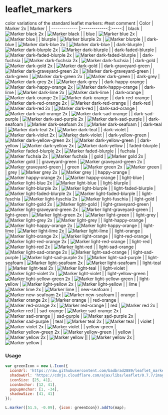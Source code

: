 leaflet_markers
=====================

color variations of the standard leaflet markers:
#test comment
| Color | Marker 2x  | Marker  |
| ------------- |:-------------:|:-----:|
| black | ![Marker black 2x](https://raw.githubusercontent.com/badbrad2889/leaflet_markers/master/img/marker-icon-2x-black.png) | ![Marker black](https://raw.githubusercontent.com/badbrad2889/leaflet_markers/img/marker-icon-black.png) |
| blue | ![Marker blue 2x](https://raw.githubusercontent.com/badbrad2889/leaflet_markers/master/img/marker-icon-2x-blue.png) | ![Marker blue](https://raw.githubusercontent.com/badbrad2889/leaflet_markers/img/marker-icon-blue.png) |
| blurple | ![Marker blurple 2x](https://raw.githubusercontent.com/badbrad2889/leaflet_markers/master/img/marker-icon-2x-blurple.png) | ![Marker blurple](https://raw.githubusercontent.com/badbrad2889/leaflet_markers/img/marker-icon-blurple.png) |
| dark-blue | ![Marker dark-blue 2x](https://raw.githubusercontent.com/badbrad2889/leaflet_markers/master/img/marker-icon-2x-dark-blue.png) | ![Marker dark-blue](https://raw.githubusercontent.com/badbrad2889/leaflet_markers/img/marker-icon-dark-blue.png) |
| dark-blurple | ![Marker dark-blurple 2x](https://raw.githubusercontent.com/badbrad2889/leaflet_markers/master/img/marker-icon-2x-dark-blurple.png) | ![Marker dark-blurple](https://raw.githubusercontent.com/badbrad2889/leaflet_markers/img/marker-icon-dark-blurple.png) |
| dark-faded-blurple | ![Marker dark-faded-blurple 2x](https://raw.githubusercontent.com/badbrad2889/leaflet_markers/master/img/marker-icon-2x-dark-faded-blurple.png) | ![Marker dark-faded-blurple](https://raw.githubusercontent.com/badbrad2889/leaflet_markers/img/marker-icon-dark-faded-blurple.png) |
| dark-fuchsia | ![Marker dark-fuchsia 2x](https://raw.githubusercontent.com/badbrad2889/leaflet_markers/master/img/marker-icon-2x-dark-fuchsia.png) | ![Marker dark-fuchsia](https://raw.githubusercontent.com/badbrad2889/leaflet_markers/img/marker-icon-dark-fuchsia.png) |
| dark-gold | ![Marker dark-gold 2x](https://raw.githubusercontent.com/badbrad2889/leaflet_markers/master/img/marker-icon-2x-dark-gold.png) | ![Marker dark-gold](https://raw.githubusercontent.com/badbrad2889/leaflet_markers/img/marker-icon-dark-gold.png) |
| dark-graveyard-green | ![Marker dark-graveyard-green 2x](https://raw.githubusercontent.com/badbrad2889/leaflet_markers/master/img/marker-icon-2x-dark-graveyard-green.png) | ![Marker dark-graveyard-green](https://raw.githubusercontent.com/badbrad2889/leaflet_markers/img/marker-icon-dark-graveyard-green.png) |
| dark-green | ![Marker dark-green 2x](https://raw.githubusercontent.com/badbrad2889/leaflet_markers/master/img/marker-icon-2x-dark-green.png) | ![Marker dark-green](https://raw.githubusercontent.com/badbrad2889/leaflet_markers/img/marker-icon-dark-green.png) |
| dark-grey | ![Marker dark-grey 2x](https://raw.githubusercontent.com/badbrad2889/leaflet_markers/master/img/marker-icon-2x-dark-grey.png) | ![Marker dark-grey](https://raw.githubusercontent.com/badbrad2889/leaflet_markers/img/marker-icon-dark-grey.png) |
| dark-happy-orange | ![Marker dark-happy-orange 2x](https://raw.githubusercontent.com/badbrad2889/leaflet_markers/master/img/marker-icon-2x-dark-happy-orange.png) | ![Marker dark-happy-orange](https://raw.githubusercontent.com/badbrad2889/leaflet_markers/img/marker-icon-dark-happy-orange.png) |
| dark-lime | ![Marker dark-lime 2x](https://raw.githubusercontent.com/badbrad2889/leaflet_markers/master/img/marker-icon-2x-dark-lime.png) | ![Marker dark-lime](https://raw.githubusercontent.com/badbrad2889/leaflet_markers/img/marker-icon-dark-lime.png) |
| dark-orange | ![Marker dark-orange 2x](https://raw.githubusercontent.com/badbrad2889/leaflet_markers/master/img/marker-icon-2x-dark-orange.png) | ![Marker dark-orange](https://raw.githubusercontent.com/badbrad2889/leaflet_markers/img/marker-icon-dark-orange.png) |
| dark-red-orange | ![Marker dark-red-orange 2x](https://raw.githubusercontent.com/badbrad2889/leaflet_markers/master/img/marker-icon-2x-dark-red-orange.png) | ![Marker dark-red-orange](https://raw.githubusercontent.com/badbrad2889/leaflet_markers/img/marker-icon-dark-red-orange.png) |
| dark-red | ![Marker dark-red 2x](https://raw.githubusercontent.com/badbrad2889/leaflet_markers/master/img/marker-icon-2x-dark-red.png) | ![Marker dark-red](https://raw.githubusercontent.com/badbrad2889/leaflet_markers/img/marker-icon-dark-red.png) |
| dark-sad-orange | ![Marker dark-sad-orange 2x](https://raw.githubusercontent.com/badbrad2889/leaflet_markers/master/img/marker-icon-2x-dark-sad-orange.png) | ![Marker dark-sad-orange](https://raw.githubusercontent.com/badbrad2889/leaflet_markers/img/marker-icon-dark-sad-orange.png) |
| dark-sad-purple | ![Marker dark-sad-purple 2x](https://raw.githubusercontent.com/badbrad2889/leaflet_markers/master/img/marker-icon-2x-dark-sad-purple.png) | ![Marker dark-sad-purple](https://raw.githubusercontent.com/badbrad2889/leaflet_markers/img/marker-icon-dark-sad-purple.png) |
| dark-seafoam | ![Marker dark-seafoam 2x](https://raw.githubusercontent.com/badbrad2889/leaflet_markers/master/img/marker-icon-2x-dark-seafoam.png) | ![Marker dark-seafoam](https://raw.githubusercontent.com/badbrad2889/leaflet_markers/img/marker-icon-dark-seafoam.png) |
| dark-teal | ![Marker dark-teal 2x](https://raw.githubusercontent.com/badbrad2889/leaflet_markers/master/img/marker-icon-2x-dark-teal.png) | ![Marker dark-teal](https://raw.githubusercontent.com/badbrad2889/leaflet_markers/img/marker-icon-dark-teal.png) |
| dark-violet | ![Marker dark-violet 2x](https://raw.githubusercontent.com/badbrad2889/leaflet_markers/master/img/marker-icon-2x-dark-violet.png) | ![Marker dark-violet](https://raw.githubusercontent.com/badbrad2889/leaflet_markers/img/marker-icon-dark-violet.png) |
| dark-yellow-green | ![Marker dark-yellow-green 2x](https://raw.githubusercontent.com/badbrad2889/leaflet_markers/master/img/marker-icon-2x-dark-yellow-green.png) | ![Marker dark-yellow-green](https://raw.githubusercontent.com/badbrad2889/leaflet_markers/img/marker-icon-dark-yellow-green.png) |
| dark-yellow | ![Marker dark-yellow 2x](https://raw.githubusercontent.com/badbrad2889/leaflet_markers/master/img/marker-icon-2x-dark-yellow.png) | ![Marker dark-yellow](https://raw.githubusercontent.com/badbrad2889/leaflet_markers/img/marker-icon-dark-yellow.png) |
| faded-blurple | ![Marker faded-blurple 2x](https://raw.githubusercontent.com/badbrad2889/leaflet_markers/master/img/marker-icon-2x-faded-blurple.png) | ![Marker faded-blurple](https://raw.githubusercontent.com/badbrad2889/leaflet_markers/img/marker-icon-faded-blurple.png) |
| fuchsia | ![Marker fuchsia 2x](https://raw.githubusercontent.com/badbrad2889/leaflet_markers/master/img/marker-icon-2x-fuchsia.png) | ![Marker fuchsia](https://raw.githubusercontent.com/badbrad2889/leaflet_markers/img/marker-icon-fuchsia.png) |
| gold | ![Marker gold 2x](https://raw.githubusercontent.com/badbrad2889/leaflet_markers/master/img/marker-icon-2x-gold.png) | ![Marker gold](https://raw.githubusercontent.com/badbrad2889/leaflet_markers/img/marker-icon-gold.png) |
| graveyard-green | ![Marker graveyard-green 2x](https://raw.githubusercontent.com/badbrad2889/leaflet_markers/master/img/marker-icon-2x-graveyard-green.png) | ![Marker graveyard-green](https://raw.githubusercontent.com/badbrad2889/leaflet_markers/img/marker-icon-graveyard-green.png) |
| green | ![Marker green 2x](https://raw.githubusercontent.com/badbrad2889/leaflet_markers/master/img/marker-icon-2x-green.png) | ![Marker green](https://raw.githubusercontent.com/badbrad2889/leaflet_markers/img/marker-icon-green.png) |
| grey | ![Marker grey 2x](https://raw.githubusercontent.com/badbrad2889/leaflet_markers/master/img/marker-icon-2x-grey.png) | ![Marker grey](https://raw.githubusercontent.com/badbrad2889/leaflet_markers/img/marker-icon-grey.png) |
| happy-orange | ![Marker happy-orange 2x](https://raw.githubusercontent.com/badbrad2889/leaflet_markers/master/img/marker-icon-2x-happy-orange.png) | ![Marker happy-orange](https://raw.githubusercontent.com/badbrad2889/leaflet_markers/img/marker-icon-happy-orange.png) |
| light-blue | ![Marker light-blue 2x](https://raw.githubusercontent.com/badbrad2889/leaflet_markers/master/img/marker-icon-2x-light-blue.png) | ![Marker light-blue](https://raw.githubusercontent.com/badbrad2889/leaflet_markers/img/marker-icon-light-blue.png) |
| light-blurple | ![Marker light-blurple 2x](https://raw.githubusercontent.com/badbrad2889/leaflet_markers/master/img/marker-icon-2x-light-blurple.png) | ![Marker light-blurple](https://raw.githubusercontent.com/badbrad2889/leaflet_markers/img/marker-icon-light-blurple.png) |
| light-faded-blurple | ![Marker light-faded-blurple 2x](https://raw.githubusercontent.com/badbrad2889/leaflet_markers/master/img/marker-icon-2x-light-faded-blurple.png) | ![Marker light-faded-blurple](https://raw.githubusercontent.com/badbrad2889/leaflet_markers/img/marker-icon-light-faded-blurple.png) |
| light-fuschia | ![Marker light-fuschia 2x](https://raw.githubusercontent.com/badbrad2889/leaflet_markers/master/img/marker-icon-2x-light-fuschia.png) | ![Marker light-fuschia](https://raw.githubusercontent.com/badbrad2889/leaflet_markers/img/marker-icon-light-fuschia.png) |
| light-gold | ![Marker light-gold 2x](https://raw.githubusercontent.com/badbrad2889/leaflet_markers/master/img/marker-icon-2x-light-gold.png) | ![Marker light-gold](https://raw.githubusercontent.com/badbrad2889/leaflet_markers/img/marker-icon-light-gold.png) |
| light-graveyard-green | ![Marker light-graveyard-green 2x](https://raw.githubusercontent.com/badbrad2889/leaflet_markers/master/img/marker-icon-2x-light-graveyard-green.png) | ![Marker light-graveyard-green](https://raw.githubusercontent.com/badbrad2889/leaflet_markers/img/marker-icon-light-graveyard-green.png) |
| light-green | ![Marker light-green 2x](https://raw.githubusercontent.com/badbrad2889/leaflet_markers/master/img/marker-icon-2x-light-green.png) | ![Marker light-green](https://raw.githubusercontent.com/badbrad2889/leaflet_markers/img/marker-icon-light-green.png) |
| light-grey | ![Marker light-grey 2x](https://raw.githubusercontent.com/badbrad2889/leaflet_markers/master/img/marker-icon-2x-light-grey.png) | ![Marker light-grey](https://raw.githubusercontent.com/badbrad2889/leaflet_markers/img/marker-icon-light-grey.png) |
| light-happy-orange | ![Marker light-happy-orange 2x](https://raw.githubusercontent.com/badbrad2889/leaflet_markers/master/img/marker-icon-2x-light-happy-orange.png) | ![Marker light-happy-orange](https://raw.githubusercontent.com/badbrad2889/leaflet_markers/img/marker-icon-light-happy-orange.png) |
| light-lime | ![Marker light-lime 2x](https://raw.githubusercontent.com/badbrad2889/leaflet_markers/master/img/marker-icon-2x-light-lime.png) | ![Marker light-lime](https://raw.githubusercontent.com/badbrad2889/leaflet_markers/img/marker-icon-light-lime.png) |
| light-orange | ![Marker light-orange 2x](https://raw.githubusercontent.com/badbrad2889/leaflet_markers/master/img/marker-icon-2x-light-orange.png) | ![Marker light-orange](https://raw.githubusercontent.com/badbrad2889/leaflet_markers/img/marker-icon-light-orange.png) |
| light-red-orange | ![Marker light-red-orange 2x](https://raw.githubusercontent.com/badbrad2889/leaflet_markers/master/img/marker-icon-2x-light-red-orange.png) | ![Marker light-red-orange](https://raw.githubusercontent.com/badbrad2889/leaflet_markers/img/marker-icon-light-red-orange.png) |
| light-red | ![Marker light-red 2x](https://raw.githubusercontent.com/badbrad2889/leaflet_markers/master/img/marker-icon-2x-light-red.png) | ![Marker light-red](https://raw.githubusercontent.com/badbrad2889/leaflet_markers/img/marker-icon-light-red.png) |
| light-sad-orange | ![Marker light-sad-orange 2x](https://raw.githubusercontent.com/badbrad2889/leaflet_markers/master/img/marker-icon-2x-light-sad-orange.png) | ![Marker light-sad-orange](https://raw.githubusercontent.com/badbrad2889/leaflet_markers/img/marker-icon-light-sad-orange.png) |
| light-sad-purple | ![Marker light-sad-purple 2x](https://raw.githubusercontent.com/badbrad2889/leaflet_markers/master/img/marker-icon-2x-light-sad-purple.png) | ![Marker light-sad-purple](https://raw.githubusercontent.com/badbrad2889/leaflet_markers/img/marker-icon-light-sad-purple.png) |
| light-seafoam | ![Marker light-seafoam 2x](https://raw.githubusercontent.com/badbrad2889/leaflet_markers/master/img/marker-icon-2x-light-seafoam.png) | ![Marker light-seafoam](https://raw.githubusercontent.com/badbrad2889/leaflet_markers/img/marker-icon-light-seafoam.png) |
| light-teal | ![Marker light-teal 2x](https://raw.githubusercontent.com/badbrad2889/leaflet_markers/master/img/marker-icon-2x-light-teal.png) | ![Marker light-teal](https://raw.githubusercontent.com/badbrad2889/leaflet_markers/img/marker-icon-light-teal.png) |
| light-violet | ![Marker light-violet 2x](https://raw.githubusercontent.com/badbrad2889/leaflet_markers/master/img/marker-icon-2x-light-violet.png) | ![Marker light-violet](https://raw.githubusercontent.com/badbrad2889/leaflet_markers/img/marker-icon-light-violet.png) |
| light-yellow-green | ![Marker light-yellow-green 2x](https://raw.githubusercontent.com/badbrad2889/leaflet_markers/master/img/marker-icon-2x-light-yellow-green.png) | ![Marker light-yellow-green](https://raw.githubusercontent.com/badbrad2889/leaflet_markers/img/marker-icon-light-yellow-green.png) |
| light-yellow | ![Marker light-yellow 2x](https://raw.githubusercontent.com/badbrad2889/leaflet_markers/master/img/marker-icon-2x-light-yellow.png) | ![Marker light-yellow](https://raw.githubusercontent.com/badbrad2889/leaflet_markers/img/marker-icon-light-yellow.png) |
| lime | ![Marker lime 2x](https://raw.githubusercontent.com/badbrad2889/leaflet_markers/master/img/marker-icon-2x-lime.png) | ![Marker lime](https://raw.githubusercontent.com/badbrad2889/leaflet_markers/img/marker-icon-lime.png) |
| new-seafoam | ![Marker new-seafoam 2x](https://raw.githubusercontent.com/badbrad2889/leaflet_markers/master/img/marker-icon-2x-new-seafoam.png) | ![Marker new-seafoam](https://raw.githubusercontent.com/badbrad2889/leaflet_markers/img/marker-icon-new-seafoam.png) |
| orange | ![Marker orange 2x](https://raw.githubusercontent.com/badbrad2889/leaflet_markers/master/img/marker-icon-2x-orange.png) | ![Marker orange](https://raw.githubusercontent.com/badbrad2889/leaflet_markers/img/marker-icon-orange.png) |
| red-orange | ![Marker red-orange 2x](https://raw.githubusercontent.com/badbrad2889/leaflet_markers/master/img/marker-icon-2x-red-orange.png) | ![Marker red-orange](https://raw.githubusercontent.com/badbrad2889/leaflet_markers/img/marker-icon-red-orange.png) |
| red | ![Marker red 2x](https://raw.githubusercontent.com/badbrad2889/leaflet_markers/master/img/marker-icon-2x-red.png) | ![Marker red](https://raw.githubusercontent.com/badbrad2889/leaflet_markers/img/marker-icon-red.png) |
| sad-orange | ![Marker sad-orange 2x](https://raw.githubusercontent.com/badbrad2889/leaflet_markers/master/img/marker-icon-2x-sad-orange.png) | ![Marker sad-orange](https://raw.githubusercontent.com/badbrad2889/leaflet_markers/img/marker-icon-sad-orange.png) |
| sad-purple | ![Marker sad-purple 2x](https://raw.githubusercontent.com/badbrad2889/leaflet_markers/master/img/marker-icon-2x-sad-purple.png) | ![Marker sad-purple](https://raw.githubusercontent.com/badbrad2889/leaflet_markers/img/marker-icon-sad-purple.png) |
| teal | ![Marker teal 2x](https://raw.githubusercontent.com/badbrad2889/leaflet_markers/master/img/marker-icon-2x-teal.png) | ![Marker teal](https://raw.githubusercontent.com/badbrad2889/leaflet_markers/img/marker-icon-teal.png) |
| violet | ![Marker violet 2x](https://raw.githubusercontent.com/badbrad2889/leaflet_markers/master/img/marker-icon-2x-violet.png) | ![Marker violet](https://raw.githubusercontent.com/badbrad2889/leaflet_markers/img/marker-icon-violet.png) |
| yellow-green | ![Marker yellow-green 2x](https://raw.githubusercontent.com/badbrad2889/leaflet_markers/master/img/marker-icon-2x-yellow-green.png) | ![Marker yellow-green](https://raw.githubusercontent.com/badbrad2889/leaflet_markers/img/marker-icon-yellow-green.png) |
| yellow | ![Marker yellow 2x](https://raw.githubusercontent.com/badbrad2889/leaflet_markers/master/img/marker-icon-2x-yellow.png) | ![Marker yellow](https://raw.githubusercontent.com/badbrad2889/leaflet_markers/img/marker-icon-yellow.png) ||  | ![Marker yellow 2x](https://raw.githubusercontent.com/badbrad2889/leaflet_markers/master/img/marker-icon-2x-yellow.png) | ![Marker yellow](https://raw.githubusercontent.com/badbrad2889/leaflet_markers/img/marker-icon-yellow.png) |

### Usage
```javascript
var greenIcon = new L.Icon({
  iconUrl: 'https://raw.githubusercontent.com/badbrad2889/leaflet_markers/master/img/marker-icon-2x-green.png',
  shadowUrl: 'https://cdnjs.cloudflare.com/ajax/libs/leaflet/0.7.7/images/marker-shadow.png',
  iconSize: [25, 41],
  iconAnchor: [12, 41],
  popupAnchor: [1, -34],
  shadowSize: [41, 41]
});

L.marker([51.5, -0.09], {icon: greenIcon}).addTo(map);
```
